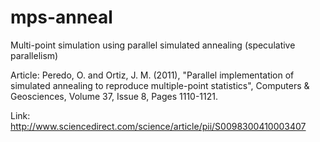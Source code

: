 # mps-anneal
Multi-point simulation using parallel simulated annealing (speculative parallelism)

Article: Peredo, O. and Ortiz, J. M. (2011), "Parallel implementation of simulated annealing to reproduce multiple-point statistics", 
Computers & Geosciences, Volume 37, Issue 8, Pages 1110-1121.

Link: http://www.sciencedirect.com/science/article/pii/S0098300410003407

